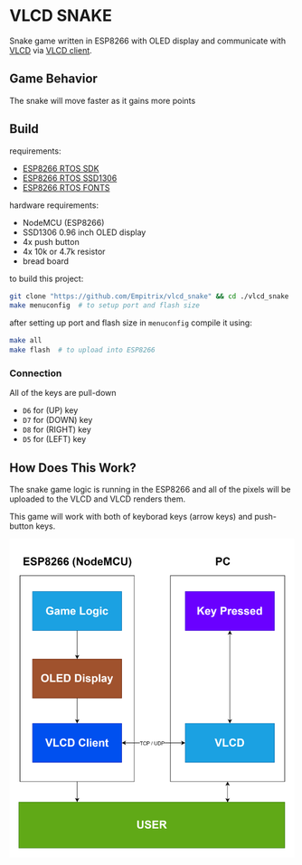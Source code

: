 # VLCD SNAKE
Snake game written in ESP8266 with OLED display and communicate with [VLCD](https://github.com/empitrix/vlcd) via [VLCD client](https://github.com/empitrix/vlcd_client).


## Game Behavior
The snake will move faster as it gains more points


## Build

requirements:
- [ESP8266 RTOS SDK](https://github.com/espressif/ESP8266_RTOS_SDK)
- [ESP8266 RTOS SSD1306](https://github.com/Fonger/ESP8266-RTOS-SSD1306)
- [ESP8266 RTOS FONTS](https://github.com/Fonger/ESP8266-RTOS-FONTS)

hardware requirements:
- NodeMCU (ESP8266)
- SSD1306 0.96 inch OLED display
- 4x push button
- 4x 10k or 4.7k resistor
- bread board

to build this project:
```bash
git clone "https://github.com/Empitrix/vlcd_snake" && cd ./vlcd_snake
make menuconfig  # to setup port and flash size
```
after setting up port and flash size in `menuconfig` compile it using:
```bash
make all
make flash  # to upload into ESP8266
```

### Connection

All of the keys are pull-down

- `D6` for (UP) key
- `D7` for (DOWN) key
- `D8` for (RIGHT) key
- `D5` for (LEFT) key


## How Does This Work?
The snake game logic is running in the ESP8266 and all of the pixels will be uploaded to the VLCD and VLCD renders them.

This game will work with both of keyborad keys (arrow keys) and push-button keys.

<div align="center">
	<picture>
		<source media="(prefers-color-scheme: dark)" srcset="./assets/flowchart_dark.svg">
		<img alt="Diagram" src="./assets/flowchart_light.svg">
	</picture>
</div>

